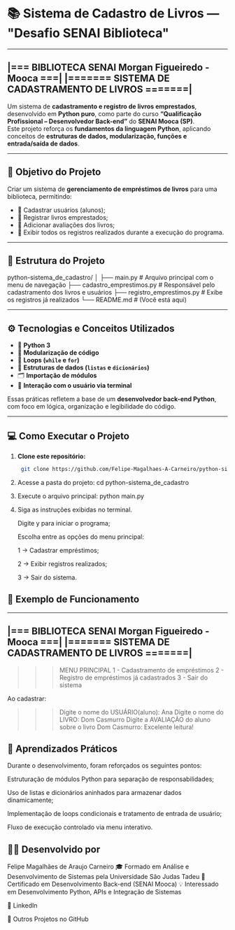 # 📚 Sistema de Cadastro de Livros — "Desafio SENAI Biblioteca"

____________________________________________________
|=== BIBLIOTECA SENAI Morgan Figueiredo - Mooca ===|
|======= SISTEMA DE CADASTRAMENTO DE LIVROS =======|
----------------------------------------------------

Um sistema de **cadastramento e registro de livros emprestados**, desenvolvido em **Python puro**, como parte do curso **“Qualificação Profissional – Desenvolvedor Back-end”** do **SENAI Mooca (SP)**.  
Este projeto reforça os **fundamentos da linguagem Python**, aplicando conceitos de **estruturas de dados, modularização, funções e entrada/saída de dados**.

---

## 🚀 Objetivo do Projeto

Criar um sistema de **gerenciamento de empréstimos de livros** para uma biblioteca, permitindo:

- 📘 Cadastrar usuários (alunos);
- 📗 Registrar livros emprestados;
- 💬 Adicionar avaliações dos livros;
- 📄 Exibir todos os registros realizados durante a execução do programa.

---

## 🧩 Estrutura do Projeto

python-sistema_de_cadastro/
│
├── main.py # Arquivo principal com o menu de navegação
├── cadastro_emprestimos.py # Responsável pelo cadastramento dos livros e usuários
├── registro_emprestimos.py # Exibe os registros já realizados
└── README.md # (Você está aqui)


---

## ⚙️ Tecnologias e Conceitos Utilizados

- 🐍 **Python 3**
- 🧱 **Modularização de código**
- 🔁 **Loops (`while` e `for`)**
- 🧠 **Estruturas de dados (`listas` e `dicionários`)**
- 🗂️ **Importação de módulos**
- 💬 **Interação com o usuário via terminal**

Essas práticas refletem a base de um **desenvolvedor back-end Python**, com foco em lógica, organização e legibilidade do código.

---

## 💻 Como Executar o Projeto

1. **Clone este repositório:**
   ```bash
    git clone https://github.com/Felipe-Magalhaes-A-Carneiro/python-sistema_de_cadastro.git

2. Acesse a pasta do projeto: 
    cd python-sistema_de_cadastro

3. Execute o arquivo principal:
    python main.py

4. Siga as instruções exibidas no terminal.

    Digite y para iniciar o programa;

    Escolha entre as opções do menu principal:

    1 → Cadastrar empréstimos;

    2 → Exibir registros realizados;

    3 → Sair do sistema.

## 🧠 Exemplo de Funcionamento

____________________________________________________
|=== BIBLIOTECA SENAI Morgan Figueiredo - Mooca ===|
|======= SISTEMA DE CADASTRAMENTO DE LIVROS =======|
----------------------------------------------------

>>> MENU PRINCIPAL
1 - Cadastramento de empréstimos
2 - Registro de empréstimos já cadastrados
3 - Sair do sistema

Ao cadastrar:

>>> Digite o nome do USUÁRIO(aluno): Ana
>>> Digite o nome do LIVRO: Dom Casmurro
>>> Digite a AVALIAÇÃO do aluno sobre o livro Dom Casmurro: Excelente leitura!

## 🧰 Aprendizados Práticos

Durante o desenvolvimento, foram reforçados os seguintes pontos:

Estruturação de módulos Python para separação de responsabilidades;

Uso de listas e dicionários aninhados para armazenar dados dinamicamente;

Implementação de loops condicionais e tratamento de entrada de usuário;

Fluxo de execução controlado via menu interativo.

## 🧑‍💻 Desenvolvido por

Felipe Magalhães de Araujo Carneiro
🎓 Formado em Análise e Desenvolvimento de Sistemas pela Universidade São Judas Tadeu
📍 Certificado em Desenvolvimento Back-end (SENAI Mooca)
💡 Interessado em Desenvolvimento Python, APIs e Integração de Sistemas

🔗 LinkedIn

💾 Outros Projetos no GitHub